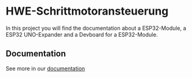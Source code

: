 # HWE-Schrittmotoransteuerung

In this project you will find the documentation about a ESP32-Module, a ESP32 UNO-Expander and a Devboard for a ESP32-Module. 

## Documentation
See more in our [documentation](https://github.com/Skh4rf/HWE-ESP32/tree/main/doc/Metzler_Rupp_ESP32-Devboard_Doku.pdf)